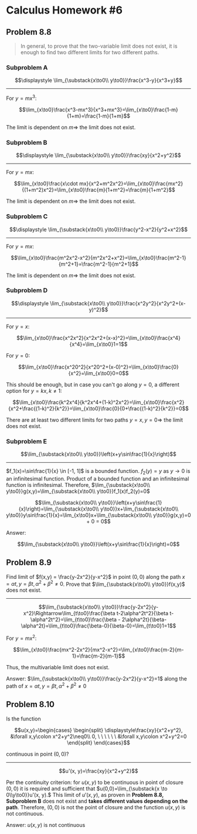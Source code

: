 # Calculus Homework #6

## Problem 8.8

> In general, to prove that the two-variable limit does not exist, it is enough to find two different limits for two different paths.

### Subproblem A

$$\displaystyle \lim_{\substack{x\to0\\ y\to0}}\frac{x^3-y}{x^3+y}$$

---

For $y=mx^3$:

$$\lim_{x\to0}\frac{x^3-mx^3}{x^3+mx^3}=\lim_{x\to0}\frac{1-m}{1+m}=\frac{1-m}{1+m}$$

The limit is dependent on $m \Rightarrow$ the limit does not exist.

### Subproblem B

$$\displaystyle \lim_{\substack{x\to0\\ y\to0}}\frac{xy}{x^2+y^2}$$

---

For $y=mx$:

$$\lim_{x\to0}\frac{x\cdot mx}{x^2+m^2x^2}=\lim_{x\to0}\frac{mx^2}{(1+m^2)x^2}=\lim_{x\to0}\frac{m}{1+m^2}=\frac{m}{1+m^2}$$

The limit is dependent on $m \Rightarrow$ the limit does not exist.

### Subproblem C

$$\displaystyle \lim_{\substack{x\to0\\ y\to0}}\frac{y^2-x^2}{y^2+x^2}$$

---

For $y=mx$:

$$\lim_{x\to0}\frac{m^2x^2-x^2}{m^2x^2+x^2}=\lim_{x\to0}\frac{m^2-1}{m^2+1}=\frac{m^2-1}{m^2+1}$$

The limit is dependent on $m \Rightarrow$ the limit does not exist.

### Subproblem D

$$\displaystyle \lim_{\substack{x\to0\\ y\to0}}\frac{x^2y^2}{x^2y^2+(x-y)^2}$$

---

For $y=x$:

$$\lim_{x\to0}\frac{x^2x^2}{x^2x^2+(x-x)^2}=\lim_{x\to0}\frac{x^4}{x^4}=\lim_{x\to0}1=1$$

For $y=0$:

$$\lim_{x\to0}\frac{x^20^2}{x^20^2+(x-0)^2}=\lim_{x\to0}\frac{0}{x^2}=\lim_{x\to0}0=0$$

This should be enough, but in case you can't go along $y=0$, a different option for $y=kx, k\neq1$:

$$\lim_{x\to0}\frac{k^2x^4}{k^2x^4+(1-k)^2x^2}=\lim_{x\to0}\frac{x^2}{x^2+\frac{(1-k)^2}{k^2}}=\lim_{x\to0}\frac{0}{0+\frac{(1-k)^2}{k^2}}=0$$

There are at least two different limits for two paths $y=x, y=0 \Rightarrow$ the limit does not exist.

### Subproblem E

$$\lim_{\substack{x\to0\\ y\to0}}\left(x+y\sin\frac{1}{x}\right)$$

---

$f_1(x)=\sin\frac{1}{x} \in [-1, 1]$ is a bounded function. $f_2(y)=y$ as $y\to0$ is an infinitesimal function. Product of a bounded function and an infinitesimal function is infinitesimal. Therefore, $\lim_{\substack{x\to0\\ y\to0}}g(x,y)=\lim_{\substack{x\to0\\ y\to0}}f_1(x)f_2(y)=0$

$$\lim_{\substack{x\to0\\ y\to0}}\left(x+y\sin\frac{1}{x}\right)=\lim_{\substack{x\to0\\ y\to0}}x+\lim_{\substack{x\to0\\ y\to0}}y\sin\frac{1}{x}=\lim_{x\to0}x+\lim_{\substack{x\to0\\ y\to0}}g(x,y)=0 + 0 = 0$$

Answer: 

$$\lim_{\substack{x\to0\\ y\to0}}\left(x+y\sin\frac{1}{x}\right)=0$$

## Problem 8.9

Find limit of $f(x,y) = \frac{y-2x^2}{y-x^2}$ in point $(0,0)$ along the path $x=\alpha t, y=\beta t, \alpha^2+\beta^2\neq 0$. Prove that $\lim_{\substack{x\to0\\ y\to0}}f(x,y)$ does not exist.

---

$$\lim_{\substack{x\to0\\ y\to0}}\frac{y-2x^2}{y-x^2}\Rightarrow\lim_{t\to0}\frac{\beta t-2\alpha^2t^2}{\beta t-\alpha^2t^2}=\lim_{t\to0}\frac{\beta - 2\alpha^2t}{\beta-\alpha^2t}=\lim_{t\to0}\frac{\beta-0}{\beta-0}=\lim_{t\to0}1=1$$

For $y = mx^2$:

$$\lim_{x\to0}\frac{mx^2-2x^2}{mx^2-x^2}=\lim_{x\to0}\frac{m-2}{m-1}=\frac{m-2}{m-1}$$

Thus, the multivariable limit does not exist.

Answer: $\lim_{\substack{x\to0\\ y\to0}}\frac{y-2x^2}{y-x^2}=1$ along the path of $x=\alpha t, y=\beta t, \alpha^2+\beta^2\neq 0$

## Problem 8.10

Is the function 

$$u(x,y)=\begin{cases}
\begin{split}
    \displaystyle\frac{xy}{x^2+y^2}, &\forall x,y\colon x^2+y^2\neq0\\
    0, \ \ \ \ \ \ &\forall x,y\colon x^2+y^2=0
\end{split}
\end{cases}$$

continuous in point $(0,0)$?

---

$$u'(x, y)=\frac{xy}{x^2+y^2}$$

Per the continuity criterion: for $u(x,y)$ to be continuous in point of closure $(0,0)$ it is required and sufficient that $u(0,0)=\lim_{\substack{x \to 0\\y\to0}}u'(x, y).$ This limit of $u'(x,y)$, as proven in **Problem 8.8, Subproblem B** does not exist and **takes different values depending on the path**. Therefore, $(0,0)$ is not the point of closure and the function $u(x,y)$ is not continuous.

Answer: $u(x,y)$ is not continuous